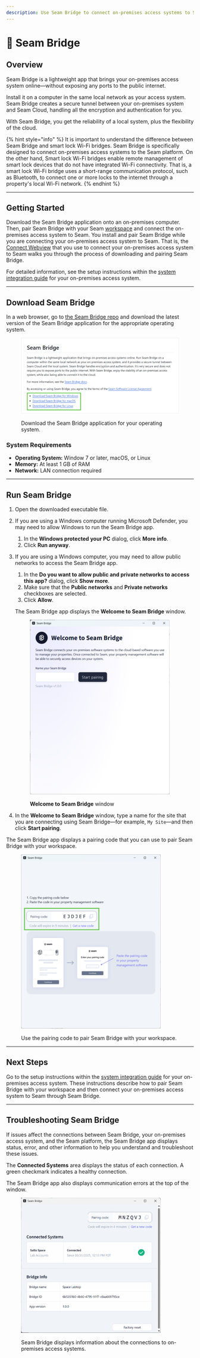 ```yaml
---
description: Use Seam Bridge to connect on-premises access systems to Seam.
---
```


# 📡 Seam Bridge

## Overview

Seam Bridge is a lightweight app that brings your on-premises access system online—without exposing any ports to the public internet.

Install it on a computer in the same local network as your access system. Seam Bridge creates a secure tunnel between your on-premises system and Seam Cloud, handling all the encryption and authentication for you.

With Seam Bridge, you get the reliability of a local system, plus the flexibility of the cloud.

{% hint style="info" %}
It is important to understand the difference between Seam Bridge and smart lock Wi-Fi bridges. Seam Bridge is specifically designed to connect on-premises access systems to the Seam platform. On the other hand, Smart lock Wi-Fi bridges enable remote management of smart lock devices that do not have integrated Wi-Fi connectivity. That is, a smart lock Wi-Fi bridge uses a short-range communication protocol, such as Bluetooth, to connect one or more locks to the internet through a property's local Wi-Fi network.
{% endhint %}

***

## Getting Started

Download the Seam Bridge application onto an on-premises computer. Then, pair Seam Bridge with your Seam [workspace](../core-concepts/workspaces/) and connect the on-premises access system to Seam. You install and pair Seam Bridge while you are connecting your on-premises access system to Seam. That is, the [Connect Webview](../core-concepts/connect-webviews/) that you use to connect your on-premises access system to Seam walks you through the process of downloading and pairing Seam Bridge.

For detailed information, see the setup instructions within the [system integration guide](../device-and-system-integration-guides/overview.md#access-control-systems) for your on-premises access system.&#x20;

***

## **Download Seam Bridge**

In a web browser, go to [the Seam Bridge repo](https://www.seam.co/seam-bridge/releases/latest) and download the latest version of the Seam Bridge application for the appropriate operating system.

<figure><img src="../.gitbook/assets/seam-bridge-download-area.png" alt="Download the Seam Bridge application for your operating system."><figcaption><p>Download the Seam Bridge application for your operating system.</p></figcaption></figure>

### System Requirements

* **Operating System:** Window 7 or later, macOS, or Linux
* **Memory:** At least 1 GB of RAM
* **Network:** LAN connection required

***

## Run Seam Bridge

1. Open the downloaded executable file.
2. If you are using a Windows computer running Microsoft Defender, you may need to allow Windows to run the Seam Bridge app.
   1. In the **Windows protected your PC** dialog, click **More info**.
   2. Click **Run anyway**.
3.  If you are using a Windows computer, you may need to allow public networks to access the Seam Bridge app.

    1. In the **Do you want to allow public and private networks to access this app?** dialog, click **Show more**.
    2. Make sure that the **Public networks** and **Private networks** checkboxes are selected.
    3. Click **Allow**.

    The Seam Bridge app displays the **Welcome to Seam Bridge** window.

    <figure><img src="../.gitbook/assets/seam-bridge-welcome.png" alt="Welcome to Seam Bridge window" width="375"><figcaption><p><strong>Welcome to Seam Bridge</strong> window</p></figcaption></figure>
4. In the **Welcome to Seam Bridge** window, type a name for the site that you are connecting using Seam Bridge—for example, `My Site`—and then click **Start pairing**.

The Seam Bridge app displays a pairing code that you can use to pair Seam Bridge with your workspace.

<figure><img src="../.gitbook/assets/seam-bridge-pairing-code.png" alt="Use the pairing code to pair Seam Bridge with your workspace." width="375"><figcaption><p>Use the pairing code to pair Seam Bridge with your workspace.</p></figcaption></figure>

***

## Next Steps

Go to the setup instructions within the [system integration guide](../device-and-system-integration-guides/overview.md#access-control-systems) for your on-premises access system. These instructions describe how to pair Seam Bridge with your workspace and then connect your on-premises access system to Seam through Seam Bridge.

***

## Troubleshooting Seam Bridge

If issues affect the connections between Seam Bridge, your on-premises access system, and the Seam platform, the Seam Bridge app displays status, error, and other information to help you understand and troubleshoot these issues.

The **Connected Systems** area displays the status of each connection. A green checkmark indicates a healthy connection.

The Seam Bridge app also displays communication errors at the top of the window.

<figure><img src="../.gitbook/assets/seam-bridge-connected-systems-info.png" alt="Seam Bridge displays information about the connections to on-premises access systems." width="375"><figcaption><p>Seam Bridge displays information about the connections to on-premises access systems.</p></figcaption></figure>
